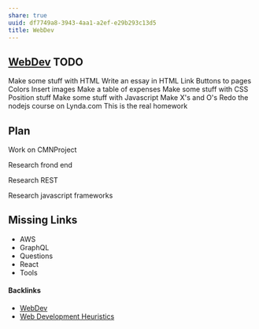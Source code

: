 ```yaml
---
share: true
uuid: df7749a8-3943-4aa1-a2ef-e29b293c13d5
title: WebDev
---
```

[WebDev](/df7749a8-3943-4aa1-a2ef-e29b293c13d5)
TODO
----

Make some stuff with HTML Write an essay in HTML Link Buttons to pages Colors Insert images Make a table of expenses Make some stuff with CSS Position stuff Make some stuff with Javascript Make X's and O's Redo the nodejs course on Lynda.com This is the real homework

Plan
----

Work on CMNProject

Research frond end

Research REST

Research javascript frameworks

Missing Links
-------------

*   AWS
*   GraphQL
*   Questions
*   React
*   Tools


#### Backlinks

* [WebDev](/df7749a8-3943-4aa1-a2ef-e29b293c13d5)
* [Web Development Heuristics](/d589dc2f-d6be-4a57-9204-ab7f5dc1da09)
